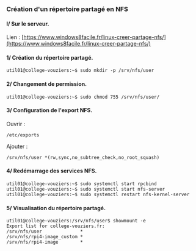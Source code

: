 ### Création d'un répertoire partagé en NFS


#### I/ Sur le serveur.

Lien : 
[https://www.windows8facile.fr/linux-creer-partage-nfs/](https://www.windows8facile.fr/linux-creer-partage-nfs/)


#### 1/ Création du répertoire partagé.

```
util01@college-vouziers:~$ sudo mkdir -p /srv/nfs/user
```


#### 2/ Changement de permission. 

```
util01@college-vouziers:~$ sudo chmod 755 /srv/nfs/user/
```


#### 3/ Configuration de l'export NFS.

Ouvrir : 

```
/etc/exports
```

Ajouter : 

```
/srv/nfs/user *(rw,sync,no_subtree_check,no_root_squash)
```


#### 4/ Redémarrage des services NFS.

```
util01@college-vouziers:~$ sudo systemctl start rpcbind
util01@college-vouziers:~$ sudo systemctl start nfs-server
util01@college-vouziers:~$ sudo systemctl restart nfs-kernel-server
```


#### 5/ Visualisation du répertoire partagé.

```
util01@college-vouziers:/srv/nfs/user$ showmount -e
Export list for college-vouziers.fr:
/srv/nfs/user              *
/srv/nfs/rpi4-image_custom *
/srv/nfs/rpi4-image        *
```
